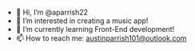- 👋 Hi, I’m @aparrish22
- 👀 I’m interested in creating a music app!
- 🌱 I’m currently learning Front-End development!
- 📫 How to reach me: austinparrish101@outlook.com

<!---
aparrish22/aparrish22 is a ✨ special ✨ repository because its `README.md` (this file) appears on your GitHub profile.
You can click the Preview link to take a look at your changes.
--->
